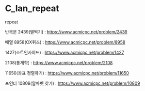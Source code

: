 # C_lan_repeat
repeat

반복문
2439(별찍기) : https://www.acmicpc.net/problem/2439

배열
8958(OX퀴즈) : https://www.acmicpc.net/problem/8958

1427(소트인사이드) : https://www.acmicpc.net/problem/1427

2108(통계학) : https://www.acmicpc.net/problem/2108

11650(좌표 정렬하기) : https://www.acmicpc.net/problem/11650

포인터
10809(알파벳 찾기) : https://www.acmicpc.net/problem/10809
